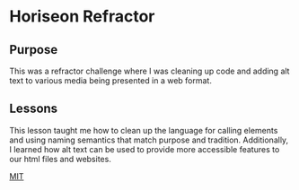 
# Horiseon Refractor

## Purpose

This was a refractor challenge where I was cleaning up code and adding alt text to various media being presented in a web format.

## Lessons

This lesson taught me how to clean up the language for calling elements and using naming semantics that match purpose and tradition. 
Additionally, I learned how alt text can be used to provide more accessible features to our html files and websites.


[MIT](https://choosealicense.com/licenses/mit/)
